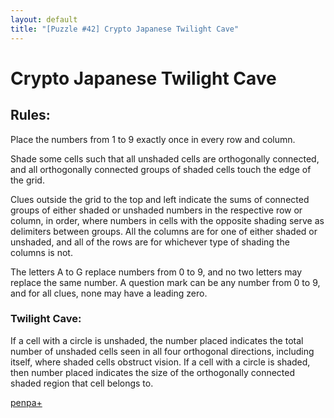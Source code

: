 ```yaml
---
layout: default
title: "[Puzzle #42] Crypto Japanese Twilight Cave"
---
```


# Crypto Japanese Twilight Cave

## Rules:

Place the numbers from 1 to 9 exactly once in every row and column.

Shade some cells such that all unshaded cells are orthogonally connected, and all orthogonally connected groups of shaded cells touch the edge of the grid.

Clues outside the grid to the top and left indicate the sums of connected groups of either shaded or unshaded numbers in the respective row or column, in order, where numbers in cells with the opposite shading serve as delimiters between groups. All the columns are for one of either shaded or unshaded, and all of the rows are for whichever type of shading the columns is not.

The letters A to G replace numbers from 0 to 9, and no two letters may replace the same number. A question mark can be any number from 0 to 9, and for all clues, none may have a leading zero. 

### Twilight Cave:

If a cell with a circle is unshaded, the number placed indicates the total number of unshaded cells seen in all four orthogonal directions, including itself, where shaded cells obstruct vision. If a cell with a circle is shaded, then number placed indicates the size of the orthogonally connected shaded region that cell belongs to.

[penpa+](https://tinyurl.com/2crgdacq)
